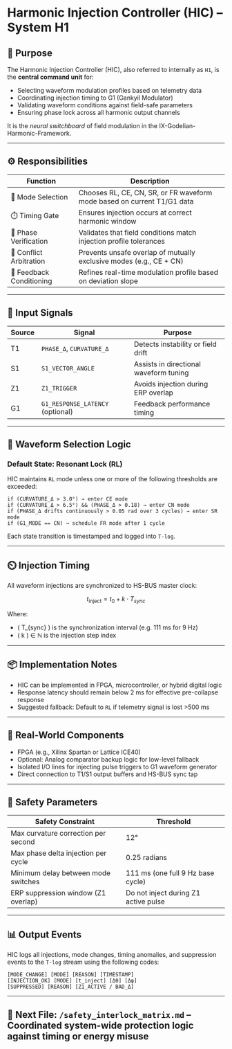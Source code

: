 # Harmonic Injection Controller (HIC) – System H1

## 🧠 Purpose

The Harmonic Injection Controller (HIC), also referred to internally as `H1`, is the **central command unit** for:

- Selecting waveform modulation profiles based on telemetry data  
- Coordinating injection timing to G1 (Gankyil Modulator)  
- Validating waveform conditions against field-safe parameters  
- Ensuring phase lock across all harmonic output channels

It is the *neural switchboard* of field modulation in the IX-Godelian-Harmonic-Framework.

---

## ⚙️ Responsibilities

| Function                    | Description                                                               |
|-----------------------------|---------------------------------------------------------------------------|
| 🧠 Mode Selection           | Chooses RL, CE, CN, SR, or FR waveform mode based on current T1/G1 data   |
| ⏱️ Timing Gate              | Ensures injection occurs at correct harmonic window                        |
| 🧮 Phase Verification       | Validates that field conditions match injection profile tolerances        |
| 🚫 Conflict Arbitration     | Prevents unsafe overlap of mutually exclusive modes (e.g., CE + CN)        |
| 🔁 Feedback Conditioning    | Refines real-time modulation profile based on deviation slope              |

---

## 🔁 Input Signals

| Source | Signal                           | Purpose                                |
|--------|----------------------------------|----------------------------------------|
| T1     | `PHASE_Δ`, `CURVATURE_Δ`         | Detects instability or field drift     |
| S1     | `S1_VECTOR_ANGLE`                | Assists in directional waveform tuning |
| Z1     | `Z1_TRIGGER`                     | Avoids injection during ERP overlap    |
| G1     | `G1_RESPONSE_LATENCY` (optional) | Feedback performance timing            |

---

## 🔀 Waveform Selection Logic

### Default State: Resonant Lock (RL)

HIC maintains `RL` mode unless one or more of the following thresholds are exceeded:

```text
if (CURVATURE_Δ > 3.0°) → enter CE mode
if (CURVATURE_Δ > 6.5°) && (PHASE_Δ > 0.18) → enter CN mode
if (PHASE_Δ drifts continuously > 0.05 rad over 3 cycles) → enter SR mode
if (G1_MODE == CN) → schedule FR mode after 1 cycle
```

Each state transition is timestamped and logged into `T-log`.

---

## ⏲️ Injection Timing

All waveform injections are synchronized to HS-BUS master clock:

```math
t_{\text{inject}} = t_0 + k \cdot T_{sync}
```

Where:
- \( T_{sync} \) is the synchronization interval (e.g. 111 ms for 9 Hz)  
- \( k \) ∈ ℕ is the injection step index

---

## 📦 Implementation Notes

- HIC can be implemented in FPGA, microcontroller, or hybrid digital logic  
- Response latency should remain below 2 ms for effective pre-collapse response  
- Suggested fallback: Default to `RL` if telemetry signal is lost >500 ms

---

## 🧰 Real-World Components

- FPGA (e.g., Xilinx Spartan or Lattice ICE40)  
- Optional: Analog comparator backup logic for low-level fallback  
- Isolated I/O lines for injecting pulse triggers to G1 waveform generator  
- Direct connection to T1/S1 output buffers and HS-BUS sync tap

---

## 🔐 Safety Parameters

| Safety Constraint                     | Threshold                             |
|--------------------------------------|----------------------------------------|
| Max curvature correction per second  | 12°                                    |
| Max phase delta injection per cycle  | 0.25 radians                           |
| Minimum delay between mode switches  | 111 ms (one full 9 Hz base cycle)      |
| ERP suppression window (Z1 overlap)  | Do not inject during Z1 active pulse   |

---

## 📊 Output Events

HIC logs all injections, mode changes, timing anomalies, and suppression events to the `T-log` stream using the following codes:

```text
[MODE_CHANGE] [MODE] [REASON] [TIMESTAMP]
[INJECTION_OK] [MODE] [t_inject] [Δθ] [Δφ]
[SUPPRESSED] [REASON] [Z1_ACTIVE / BAD_Δ]
```

---

## 🔗 Next File: `/safety_interlock_matrix.md` – Coordinated system-wide protection logic against timing or energy misuse
